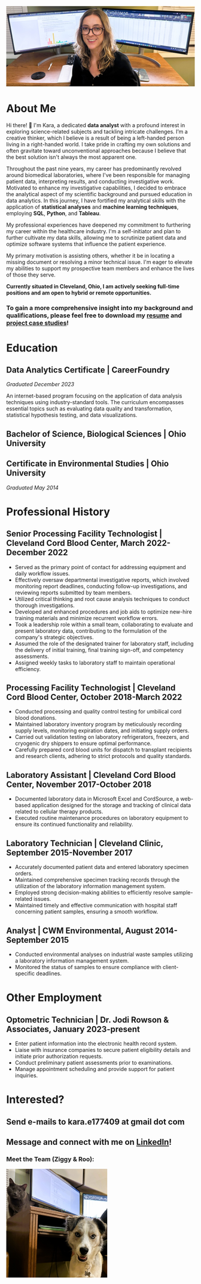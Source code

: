 <img src="images/portfolio3.jpg"/>

# About Me 
Hi there! 👋 I'm Kara, a dedicated **data analyst** with a profound interest in exploring science-related subjects and tackling intricate challenges. I’m a creative thinker, which I believe is a result of being a left-handed person living in a right-handed world. I take pride in crafting my own solutions and often gravitate toward unconventional approaches because I believe that the best solution isn't always the most apparent one.

Throughout the past nine years, my career has predominantly revolved around biomedical laboratories, where I've been responsible for managing patient data, interpreting results, and conducting investigative work. Motivated to enhance my investigative capabilities, I decided to embrace the analytical aspect of my scientific background and pursued education in data analytics. In this journey, I have fortified my analytical skills with the application of **statistical analyses** and **machine learning techniques**, employing **SQL**, **Python**, and **Tableau**.

My professional experiences have deepened my commitment to furthering my career within the healthcare industry. I'm a self-initiator and plan to further cultivate my data skills, allowing me to scrutinize patient data and optimize software systems that influence the patient experience.

My primary motivation is assisting others, whether it be in locating a missing document or resolving a minor technical issue. I'm eager to elevate my abilities to support my prospective team members and enhance the lives of those they serve.

**Currently situated in Cleveland, Ohio, I am actively seeking full-time positions and am open to hybrid or remote opportunities.**

### To gain a more comprehensive insight into my background and qualifications, please feel free to download my [resume](https://github.com/ke177409/Kara-Evans/blob/main/resume/Evans.Kara.Resume.pdf?raw=true) and [project case studies](https://github.com/ke177409/Kara-Evans/blob/main/images/Case%20studies.pdf)!

# Education
## Data Analytics Certificate | CareerFoundry
*Graduated December 2023*

An internet-based program focusing on the application of data analysis techniques using industry-standard tools. The curriculum encompasses essential topics such as evaluating data quality and transformation, statistical hypothesis testing, and data visualizations.

## Bachelor of Science, Biological Sciences | Ohio University
## Certificate in Environmental Studies | Ohio University
*Graduated May 2014*

# Professional History 
## Senior Processing Facility Technologist | Cleveland Cord Blood Center, March 2022-December 2022
* Served as the primary point of contact for addressing equipment and daily workflow issues.
* Effectively oversaw departmental investigative reports, which involved monitoring report deadlines, conducting follow-up investigations, and reviewing reports submitted by team members.
* Utilized critical thinking and root cause analysis techniques to conduct thorough investigations.
* Developed and enhanced procedures and job aids to optimize new-hire training materials and minimize recurrent workflow errors.
* Took a leadership role within a small team, collaborating to evaluate and present laboratory data, contributing to the formulation of the company's strategic objectives.
* Assumed the role of the designated trainer for laboratory staff, including the delivery of initial training, final training sign-off, and competency assessments.
* Assigned weekly tasks to laboratory staff to maintain operational efficiency.

## Processing Facility Technologist | Cleveland Cord Blood Center, October 2018-March 2022
* Conducted processing and quality control testing for umbilical cord blood donations.
* Maintained laboratory inventory program by meticulously recording supply levels, monitoring expiration dates, and initiating supply orders.
* Carried out validation testing on laboratory refrigerators, freezers, and cryogenic dry shippers to ensure optimal performance.
* Carefully prepared cord blood units for dispatch to transplant recipients and research clients, adhering to strict protocols and quality standards.

## Laboratory Assistant | Cleveland Cord Blood Center, November 2017-October 2018
* Documented laboratory data in Microsoft Excel and CordSource, a web-based application designed for the storage and tracking of clinical data related to cellular therapy products.
* Executed routine maintenance procedures on laboratory equipment to ensure its continued functionality and reliability.

## Laboratory Technician | Cleveland Clinic, September 2015-November 2017
* Accurately documented patient data and entered laboratory specimen orders.
* Maintained comprehensive specimen tracking records through the utilization of the laboratory information management system.
* Employed strong decision-making abilities to efficiently resolve sample-related issues.
* Maintained timely and effective communication with hospital staff concerning patient samples, ensuring a smooth workflow.

## Analyst | CWM Environmental, August 2014-September 2015
* Conducted environmental analyses on industrial waste samples utilizing a laboratory information management system.
* Monitored the status of samples to ensure compliance with client-specific deadlines.

# Other Employment
## Optometric Technician | Dr. Jodi Rowson & Associates, January 2023-present
* Enter patient information into the electronic health record system.
* Liaise with insurance companies to secure patient eligibility details and initiate prior authorization requests.
* Conduct preliminary patient assessments prior to examinations.
* Manage appointment scheduling and provide support for patient inquiries.

# Interested?
## Send e-mails to **kara.e177409 at gmail dot com**
## Message and connect with me on [LinkedIn](https://www.linkedin.com/in/kara-m-evans/)!

### Meet the Team (Ziggy & Roo): 
<img src="images/portfolio2.jpg" width=270 height=290/>
